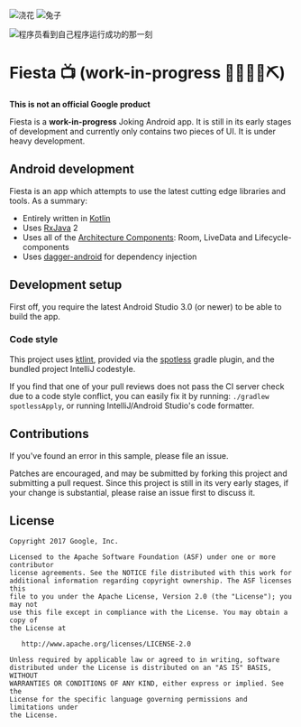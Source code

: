 ![浇花](https://user-images.githubusercontent.com/16383391/62771766-8ba01980-bad0-11e9-8d7e-c6ab18482f60.gif)     ![兔子](https://user-images.githubusercontent.com/16383391/62771778-90fd6400-bad0-11e9-9709-7958374777c5.gif)

![程序员看到自己程序运行成功的那一刻](https://user-images.githubusercontent.com/16383391/62771806-a07cad00-bad0-11e9-9c8e-bcfa75be5804.gif)

# Fiesta 📺 (work-in-progress 👷🔧️👷‍♀️⛏)

**This is not an official Google product**

Fiesta is a **work-in-progress** Joking Android app. It is still in its early stages of development and currently
only contains two pieces of UI. It is under heavy development.

## Android development

Fiesta is an app which attempts to use the latest cutting edge libraries and tools. As a summary:

 * Entirely written in [Kotlin](https://kotlinlang.org/)
 * Uses [RxJava](https://github.com/ReactiveX/RxJava) 2
 * Uses all of the [Architecture Components](https://developer.android.com/topic/libraries/architecture/): Room, LiveData and Lifecycle-components
 * Uses [dagger-android](https://google.github.io/dagger/android.html) for dependency injection

## Development setup

First off, you require the latest Android Studio 3.0 (or newer) to be able to build the app.

### Code style

This project uses [ktlint](https://github.com/pinterest/ktlint), provided via
the [spotless](https://github.com/diffplug/spotless) gradle plugin, and the bundled project IntelliJ codestyle.

If you find that one of your pull reviews does not pass the CI server check due to a code style conflict, you can
easily fix it by running: `./gradlew spotlessApply`, or running IntelliJ/Android Studio's code formatter.

## Contributions

If you've found an error in this sample, please file an issue.

Patches are encouraged, and may be submitted by forking this project and
submitting a pull request. Since this project is still in its very early stages,
if your change is substantial, please raise an issue first to discuss it.

## License

```
Copyright 2017 Google, Inc.

Licensed to the Apache Software Foundation (ASF) under one or more contributor
license agreements. See the NOTICE file distributed with this work for
additional information regarding copyright ownership. The ASF licenses this
file to you under the Apache License, Version 2.0 (the "License"); you may not
use this file except in compliance with the License. You may obtain a copy of
the License at

   http://www.apache.org/licenses/LICENSE-2.0

Unless required by applicable law or agreed to in writing, software
distributed under the License is distributed on an "AS IS" BASIS, WITHOUT
WARRANTIES OR CONDITIONS OF ANY KIND, either express or implied. See the
License for the specific language governing permissions and limitations under
the License.
```
